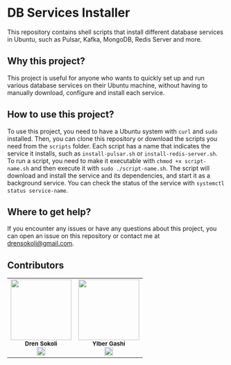 # DB Services Installer

This repository contains shell scripts that install different database services in Ubuntu, such as Pulsar, Kafka, MongoDB, Redis Server and more.

## Why this project?

This project is useful for anyone who wants to quickly set up and run various database services on their Ubuntu machine, without having to manually download, configure and install each service.

## How to use this project?

To use this project, you need to have a Ubuntu system with `curl` and `sudo` installed. Then, you can clone this repository or download the scripts you need from the `scripts` folder. Each script has a name that indicates the service it installs, such as `install-pulsar.sh` or `install-redis-server.sh`. To run a script, you need to make it executable with `chmod +x script-name.sh` and then execute it with `sudo ./script-name.sh`. The script will download and install the service and its dependencies, and start it as a background service. You can check the status of the service with `systemctl status service-name`.

## Where to get help?

If you encounter any issues or have any questions about this project, you can open an issue on this repository or contact me at drensokoli@gmail.com.

## Contributors

<table>

  <tr>
    <td align="center">
      <img src="https://lh3.googleusercontent.com/a/AAcHTtdajMyHRDlLlen1AWkWzLWtOQ8AHOXi0vZBPvAL" width="140px;" alt=""/>
      <br />
      <sub><b>Dren Sokoli</b></sub>
      <br />
      <a href="https://www.linkedin.com/in/drensokoli/"> <img src="https://upload.wikimedia.org/wikipedia/commons/thumb/c/ca/LinkedIn_logo_initials.png/800px-LinkedIn_logo_initials.png" height="20"></img>
      </a>
    </td>
    <td align="center">
      <img src="https://lh3.googleusercontent.com/a-/AD_cMMSpchbYEYWIPEFu4h69UIwwA4AiwwPw2Il3JE5W" width="140px;" alt=""/>
      <br />
      <sub><b>Ylber Gashi</b></sub>
      <br />
      <a href="https://github.com/ylber-gashi"><img src="https://upload.wikimedia.org/wikipedia/commons/thumb/c/ca/LinkedIn_logo_initials.png/800px-LinkedIn_logo_initials.png" height="20"></a>
    </td>
  </tr>
</table>
